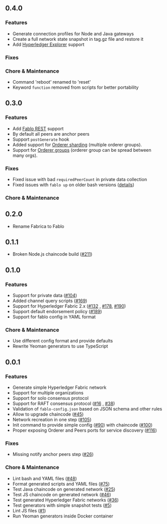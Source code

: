 ## 0.4.0

### Features
* Generate connection profiles for Node and Java gateways
* Create a full network state snapshot in tag.gz file and restore it
* Add [Hyperledger Explorer](https://github.com/hyperledger/blockchain-explorer) support

### Fixes

### Chore & Maintenance
* Command 'reboot' renamed to 'reset'
* Keyword `function` removed from scripts for better portability

## 0.3.0

### Features
* Add [Fablo REST](https://github.com/softwaremill/fablo-rest/) support 
* By default all peers are anchor peers
* Support `postGenerate` hook
* Added support for [Orderer sharding](https://github.com/softwaremill/fablo/issues/220) (multiple orderer groups).
* Support for [Orderer groups](https://github.com/softwaremill/fablo/issues/238) (orderer group can be spread between many orgs).

### Fixes
* Fixed issue with bad `requiredPeerCount` in private data collection
* Fixed issues with `fablo up` on older bash versions ([details](https://github.com/softwaremill/fablo/issues/210))

### Chore & Maintenance

## 0.2.0

* Rename Fabrica to Fablo

## 0.1.1

* Broken Node.js chaincode build ([#211](https://github.com/softwaremill/fablo/pull/211))

## 0.1.0

### Features

* Support for private data ([#104](https://github.com/softwaremill/fablo/issues/104))
* Added channel query scripts  ([#169](https://github.com/softwaremill/fablo/issues/169))
* Support for Hyperledger Fabric 2.x ([#132](https://github.com/softwaremill/fablo/issues/132)
  , [#178](https://github.com/softwaremill/fablo/issues/178), [#190](https://github.com/softwaremill/fablo/issues/178))
* Support default endorsement policy ([#189](https://github.com/softwaremill/fablo/issues/189))
* Support for fablo config in YAML format

### Chore & Maintenance

* Use different config format and provide defaults
* Rewrite Yeoman generators to use TypeScript

## 0.0.1

### Features

* Generate simple Hyperledger Fabric network
* Support for multiple organizations
* Support for solo consensus protocol
* Support for RAFT consensus protocol ([#16](https://github.com/softwaremill/fablo/issues/16)
  , [#38](https://github.com/softwaremill/fablo/issues/38))
* Validation of `fablo-config.json` based on JSON schema and other rules
* Allow to upgrade chaincode ([#45](https://github.com/softwaremill/fablo/issues/36))
* Network recreation in one step ([#105](https://github.com/softwaremill/fablo/issues/105))
* Init command to provide simple config ([#90](https://github.com/softwaremill/fablo/issues/90)) with
  chaincode ([#100](https://github.com/softwaremill/fablo/issues/100))
* Proper exposing Orderer and Peers ports for service
  discovery ([#116](https://github.com/softwaremill/fablo/issues/116))

### Fixes

* Missing notify anchor peers step ([#26](https://github.com/softwaremill/fablo/issues/26))

### Chore & Maintenance

* Lint bash and YAML files ([#48](https://github.com/softwaremill/fablo/issues/48))
* Format generated scripts and YAML files ([#75](https://github.com/softwaremill/fablo/issues/75))
* Test Java chaincode on generated network ([#25](https://github.com/softwaremill/fablo/issues/25))
* Test JS chaincode on generated network ([#46](https://github.com/softwaremill/fablo/issues/46))
* Test generated Hyperledger Fabric networks ([#36](https://github.com/softwaremill/fablo/issues/36))
* Test generators with simple snapshot tests ([#5](https://github.com/softwaremill/fablo/issues/5))
* Lint JS files ([#1](https://github.com/softwaremill/fablo/issues/1))
* Run Yeoman generators inside Docker container

